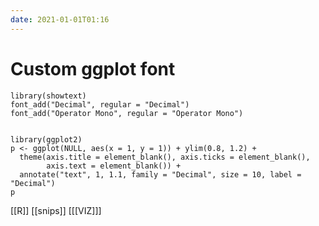 ```yaml
---
date: 2021-01-01T01:16
---
```


# Custom ggplot font

    library(showtext)
    font_add("Decimal", regular = "Decimal")
    font_add("Operator Mono", regular = "Operator Mono")


    library(ggplot2)
    p <- ggplot(NULL, aes(x = 1, y = 1)) + ylim(0.8, 1.2) +
      theme(axis.title = element_blank(), axis.ticks = element_blank(),
            axis.text = element_blank()) +
      annotate("text", 1, 1.1, family = "Decimal", size = 10, label = "Decimal")
    p

[[R]]
[[snips]]
[[[VIZ]]]
